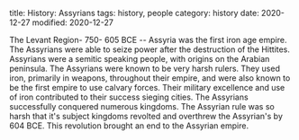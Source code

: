 title: History: Assyrians
tags: history, people
category: history
date: 2020-12-27
modified: 2020-12-27


The Levant Region-
 750-
605 BCE
 -- Assyria
was the first iron age empire. The Assyrians were able to seize power
after the destruction of the Hittites. Assyrians were a semitic speaking
people, with origins on the Arabian peninsula. The Assyrians were
known to be very harsh rulers. They used iron, primarily in weapons,
throughout their empire, and were also known to be the first empire to
use calvary forces. Their military excellence and use of iron
contributed to their success sieging cities. The Assyrians
successfully conquered numerous kingdoms. The Assyrian rule was so
harsh that it's subject kingdoms revolted and overthrew the Assyrian's by
 604 BCE. This revolution brought an end to the Assyrian empire.




